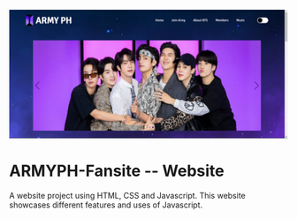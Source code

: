 ![Front_Page](/ARMYPH-image.png)

# ARMYPH-Fansite -- Website
A website project using HTML, CSS and Javascript. This website showcases different features and uses of Javascript.
